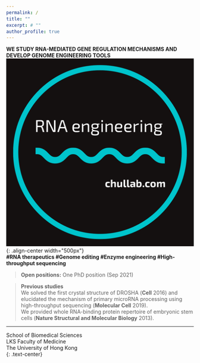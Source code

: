 ```yaml
---
permalink: /
title: ""
excerpt: # ""
author_profile: true  
---
```

**WE STUDY RNA-MEDIATED GENE REGULATION MECHANISMS AND DEVELOP GENOME ENGINEERING TOOLS**  
![image-center](/assets/images/rnaengineer2.png){: .align-center width="500px"}  
**#RNA therapeutics #Genome editing #Enzyme engineering #High-throughput sequencing**  
  
> **Open positions:** One PhD position (Sep 2021)
  
> **Previous studies**  
> We solved the first crystal structure of DROSHA (**Cell** 2016) and elucidated the mechanism of primary microRNA processing using high-throughput sequencing (**Molecular Cell** 2019).  
> We provided whole RNA-binding protein repertoire of embryonic stem cells (**Nature Structural and Molecular Biology** 2013).  

---
School of Biomedical Sciences  
LKS Faculty of Medicine  
The University of Hong Kong  
{: .text-center}
